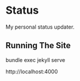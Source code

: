 # Status
My personal status updater.

## Running The Site

bundle exec jekyll serve

http://localhost:4000
